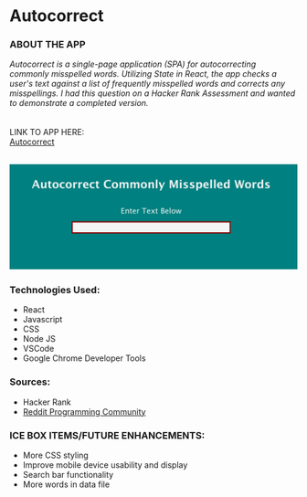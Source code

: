 <h1>Autocorrect</h1>

<h3>ABOUT THE APP</h3>

<i>Autocorrect is a single-page application (SPA) for autocorrecting commonly misspelled words. Utilizing State in React, the app checks a user's text against a list of frequently misspelled words and corrects any misspellings. I had this question on a Hacker Rank Assessment and wanted to demonstrate a completed version.</i>
<br>
<br>
<br>
LINK TO APP HERE:
<br>
<a href="https://cosmic-strudel-202adc.netlify.app/">Autocorrect</a>
<br>
<br>

![App Screenshot](/public/autocorrect.png)
<br>

<h3>Technologies Used:</h3>
<ul>
  <li>React</li>
  <li>Javascript</li>
  <li>CSS</li>
  <li>Node JS</li>
  <li>VSCode</li>
  <li>Google Chrome Developer Tools</li>
</ul>
<h3>Sources:</h3>
<ul>
  <li>Hacker Rank</li>
  <li>
  <a href="https://www.reddit.com/r/programming">Reddit Programming Community</a>
  </li>
</ul>

<h3>ICE BOX ITEMS/FUTURE ENHANCEMENTS:</h3>
<ul>
  <li>More CSS styling</li>
  <li>Improve mobile device usability and display</li>
  <li>Search bar functionality</li>
  <li>More words in data file</li>
</ul>